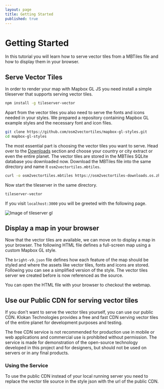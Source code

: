 ```yaml
---
layout: page
title: Getting Started
published: true
---
```


# Getting Started

In this tutorial you will learn how to serve vector tiles from a MBTiles file and how to display them in your browser.

## Serve Vector Tiles

In order to render your map with Mapbox GL JS you need install a simple tileserver
that supports serving vector tiles.


```bash
npm install -g tileserver-vector
```

Apart from the vector tiles you also need to serve the fonts and icons needed in your styles.
We prepared a repository containing Mapbox GL example styles and the necessary font and icon files.

```bash
git clone https://github.com/osm2vectortiles/mapbox-gl-styles.git
cd mapbox-gl-styles
```

The most essential part is choosing the vector tiles you want to serve.
Head over to the [Downloads]() section and choose your country or city extract or even the entire planet.
The vector tiles are stored in the MBTiles SQLite database you downloaded now.
Download the MBTiles file into the same directory and name it `osm2vectortiles.mbtiles`.

```bash
curl -o osm2vectortiles.mbtiles https://osm2vectortiles-downloads.os.zhdk.cloud.switch.ch/v1.0/extracts/zurich.mbtiles
```

Now start the tileserver in the same directory.

```bash
tileserver-vector
```

If you visit `localhost:3000` you will be greeted with the following page.

![Image of tileserver gl]()

## Display a map in your browser

Now that the vector tiles are available, we can move on to display a map in your browser.
The following HTML file defines a full-screen map using a custom Mapbox GL style.

<script src="https://gist.github.com/manuelroth/06380f112ff31a9b8f65b4971f1ee910.js"></script>

The `bright-v9.json` file defines how each feature of the map should be styled and where the assets like vector tiles, fonts and icons are stored.
Following you can see a simplified version of the style.
The vector tiles server we created before is now referenced as the source.

<script src="https://gist.github.com/manuelroth/d67f1ae67dddbb659ff17a7bb854096d.js"></script>

You can open the HTML file with your browser to checkout the webmap.

## Use our Public CDN for serving vector tiles

If you don't want to serve the vector tiles yourself, you can use our public CDN. Klokan Technologies provides a free and fast CDN serving vector tiles of the entire planet for development purposes and testing.

The free CDN service is not recommended for production use in mobile or web applications and commercial use is prohibited without permission. The service is made for demonstration of the open-source technology developed in this project and for designers, but should not be used on servers or in any final products.

### Using the Service

To use the public CDN instead of your local running server you need to replace the vector tile source in the style json with the url of the public CDN.

<script src="https://gist.github.com/manuelroth/427dbf552f69ebb997929148587deda4.js"></script>
